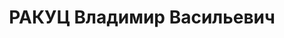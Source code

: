 ---
title: РАКУЦ Владимир Васильевич
description: 'автор кн. Форсирование рек. М.: ВА РККА им. М. В. Фрунзе, 1935'
---